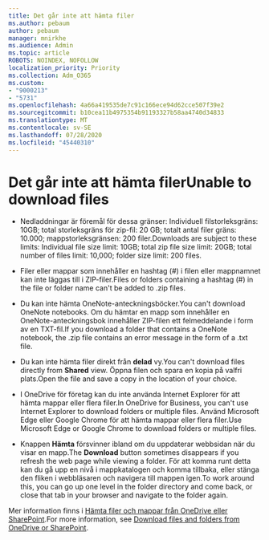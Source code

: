 ```yaml
---
title: Det går inte att hämta filer
ms.author: pebaum
author: pebaum
manager: mnirkhe
ms.audience: Admin
ms.topic: article
ROBOTS: NOINDEX, NOFOLLOW
localization_priority: Priority
ms.collection: Adm_O365
ms.custom:
- "9000213"
- "5731"
ms.openlocfilehash: 4a66a419535de7c91c166ece94d62cce507f39e2
ms.sourcegitcommit: b10cea11b4975354b91193327b58aa4740d34833
ms.translationtype: MT
ms.contentlocale: sv-SE
ms.lasthandoff: 07/28/2020
ms.locfileid: "45440310"
---
```

# <a name="unable-to-download-files"></a><span data-ttu-id="66a6a-102">Det går inte att hämta filer</span><span class="sxs-lookup"><span data-stu-id="66a6a-102">Unable to download files</span></span>

- <span data-ttu-id="66a6a-103">Nedladdningar är föremål för dessa gränser: Individuell filstorleksgräns: 10GB; total storleksgräns för zip-fil: 20 GB; totalt antal filer gräns: 10.000; mappstorleksgränsen: 200 filer.</span><span class="sxs-lookup"><span data-stu-id="66a6a-103">Downloads are subject to these limits: Individual file size limit: 10GB; total zip file size limit: 20GB; total number of files limit: 10,000; folder size limit: 200 files.</span></span>
- <span data-ttu-id="66a6a-104">Filer eller mappar som innehåller en hashtag (#) i filen eller mappnamnet kan inte läggas till i ZIP-filer.</span><span class="sxs-lookup"><span data-stu-id="66a6a-104">Files or folders containing a hashtag (#) in the file or folder name can't be added to .zip files.</span></span>  
    
- <span data-ttu-id="66a6a-105">Du kan inte hämta OneNote-anteckningsböcker.</span><span class="sxs-lookup"><span data-stu-id="66a6a-105">You can't download OneNote notebooks.</span></span> <span data-ttu-id="66a6a-106">Om du hämtar en mapp som innehåller en OneNote-anteckningsbok innehåller ZIP-filen ett felmeddelande i form av en TXT-fil.</span><span class="sxs-lookup"><span data-stu-id="66a6a-106">If you download a folder that contains a OneNote notebook, the .zip file contains an error message in the form of a .txt file.</span></span>  
    
- <span data-ttu-id="66a6a-107">Du kan inte hämta filer direkt från **delad** vy.</span><span class="sxs-lookup"><span data-stu-id="66a6a-107">You can't download files directly from **Shared**  view.</span></span> <span data-ttu-id="66a6a-108">Öppna filen och spara en kopia på valfri plats.</span><span class="sxs-lookup"><span data-stu-id="66a6a-108">Open the file and save a copy in the location of your choice.</span></span>  
    
- <span data-ttu-id="66a6a-109">I OneDrive för företag kan du inte använda Internet Explorer för att hämta mappar eller flera filer.</span><span class="sxs-lookup"><span data-stu-id="66a6a-109">In OneDrive for Business, you can't use Internet Explorer to download folders or multiple files.</span></span> <span data-ttu-id="66a6a-110">Använd Microsoft Edge eller Google Chrome för att hämta mappar eller flera filer.</span><span class="sxs-lookup"><span data-stu-id="66a6a-110">Use Microsoft Edge or Google Chrome to download folders or multiple files.</span></span>  
    
- <span data-ttu-id="66a6a-111">Knappen **Hämta** försvinner ibland om du uppdaterar webbsidan när du visar en mapp.</span><span class="sxs-lookup"><span data-stu-id="66a6a-111">The **Download** button sometimes disappears if you refresh the web page while viewing a folder.</span></span> <span data-ttu-id="66a6a-112">För att komma runt detta kan du gå upp en nivå i mappkatalogen och komma tillbaka, eller stänga den fliken i webbläsaren och navigera till mappen igen.</span><span class="sxs-lookup"><span data-stu-id="66a6a-112">To work around this, you can go up one level in the folder directory and come back, or close that tab in your browser and navigate to the folder again.</span></span>  
    
<span data-ttu-id="66a6a-113">Mer information finns i [Hämta filer och mappar från OneDrive eller SharePoint](https://support.office.com/article/download-files-and-folders-from-onedrive-or-sharepoint-5c7397b7-19c7-4893-84fe-d02e8fa5df05).</span><span class="sxs-lookup"><span data-stu-id="66a6a-113">For more information, see [Download files and folders from OneDrive or SharePoint](https://support.office.com/article/download-files-and-folders-from-onedrive-or-sharepoint-5c7397b7-19c7-4893-84fe-d02e8fa5df05).</span></span>